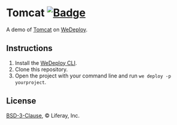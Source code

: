# Tomcat [![Badge](https://img.shields.io/badge/built%20with-wedeploy-00d46a.svg?style=flat)](http://wedeploy.com)

A demo of [Tomcat](https://hub.docker.com/_/tomcat/) on [WeDeploy](https://wedeploy.com/).

## Instructions

1. Install the [WeDeploy CLI](https://wedeploy.com/docs/intro/using-the-command-line/).
2. Clone this repository.
3. Open the project with your command line and run `we deploy -p yourproject`.

## License

[BSD-3-Clause](./LICENSE.md), © Liferay, Inc.
